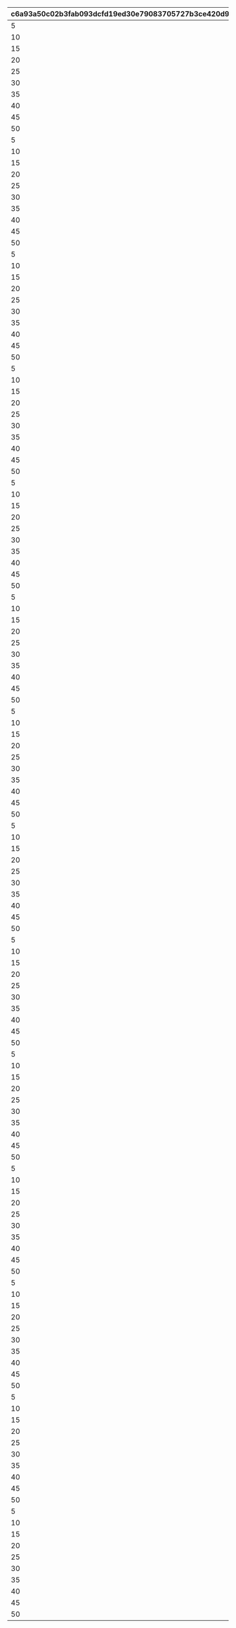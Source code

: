 |c6a93a50c02b3fab093dcfd19ed30e79083705727b3ce420d9e91ee46b23a8af|0c63aa07fb7d1811ec5a9f342c05c917f472ef12fbebbe8bff89487c9708c964|42a08a40bed3b3f43ed4586cac286d05368a8aefccbcb919e6e056491d177252|af2531f1d035a6ee7c0ef02d1b461866b9b742768eddb246ace083b2b6c4917d|1493e0e9665963c119d7f40f194fb5eb6e0a7606b978c45b62907998bccaa77a|c9a629b430815da2508197d8f4487184a8e152da7a573e9f2b5cb143b79dabdf|890d64d053af07e4fe7c1ebd384bd6ec80da785e02a8ef68ccaf10886a602d05|48cf059021186d33990730a0b653f17170e0eddf30ccb21e4ac3fb78218039f5|b281cbafb924166fcfb89579b5eb506b9a26d8e492c28f088f25727f6506c81b|575380353834c418631159b6069357937e59083389dec4a148a0e1db2b530da2|ee7e9d7297999485497659489a997cbe28b6285b50f38a60e066c2e7b04f8f9a|f7b8195b77263b3c9f7c868b17964ae2f2691c6ce6cbd4017014fc9960c43fe3|018af5b4242967a0675ec1cb10aa2b833425a46bc2e05a079abb9078dae30b9c|c2d8eb89c03f3d5b7cf014b6b36fc7676f37a8d1c25144a145576c0ce96c42ae|8e57d7ddfc1a258c15d827ff43a8a1d01f3dda07bd9be718d78c54d226cf8bea|312e41e2f29d6518c4173785e10ebec1d732937def9447ab31700e1bc855cb74|8f525411748507372458ecf2543b3e02dbb7a0e761d0785a5b0cf3acd1f427b0|7986b66adea872852cc09a50e08bcfd2531e4605380dbb1f89281dc800a05d8f|e9410d6de9382b5f3c8e594aa01e4627b15edcacbc8dda2fad77f12771957e41|
| --- | --- | --- | --- | --- | --- | --- | --- | --- | --- | --- | --- | --- | --- | --- | --- | --- | --- | --- |
|5|2|10|90005|2|1|32001|1|140000|12|90008|94002|4|500000|500|4|140001|2|1|
|10|1|500000|94002|8|1|32001|1|140001|0|91002|0|2|0|200|4|25001|12|2|
|15|2|5|90005|2|2|32001|1|140000|12|90008|94002|4|750000|500|4|140001|2|1|
|20|1|750000|94002|8|2|32001|1|140001|0|91002|0|2|0|300|4|25001|12|2|
|25|2|5|90005|2|2|32001|1|140000|12|90008|94002|4|750000|500|4|140001|2|1|
|30|1|750000|94002|8|3|32001|1|140001|0|91002|0|2|0|500|4|25001|12|2|
|35|2|5|90005|2|3|32001|1|140000|12|90008|94002|4|1000000|750|4|140001|2|1|
|40|1|1000000|94002|2|4|32001|1|140001|0|90008|0|2|0|1000|4|25001|12|2|
|45|2|5|90005|2|4|32001|1|140000|12|90008|94002|4|2000000|1250|4|140001|2|1|
|50|1|2000000|94002|2|4|32001|1|140001|0|90008|0|2|0|1500|4|25001|12|2|
|5|2|10|90005|2|1|32002|1|140000|12|90008|94002|4|500000|500|4|140001|2|1|
|10|2|1|25001|8|1|32002|1|21951|12|91002|94002|4|500000|200|2|140001|2|1|
|15|2|5|90005|2|2|32002|1|140000|12|90008|94002|4|750000|700|4|140001|2|1|
|20|1|750000|94002|8|2|32002|1|140001|0|91002|0|2|0|300|4|25001|12|2|
|25|2|5|90005|2|2|32002|1|140000|12|90008|94002|4|750000|700|4|140001|2|1|
|30|1|750000|94002|8|3|32002|1|140001|0|91002|0|2|0|500|4|25001|12|2|
|35|2|5|90005|2|3|32002|1|140000|12|90008|94002|4|1000000|1000|4|140001|2|1|
|40|1|1000000|94002|2|4|32002|1|140001|0|90008|0|2|0|1000|4|25001|12|2|
|45|2|5|90005|2|4|32002|1|140000|12|90008|94002|4|2000000|1250|4|140001|2|1|
|50|1|2000000|94002|2|4|32002|1|140001|0|90008|0|2|0|1500|4|25001|12|2|
|5|2|10|90005|2|1|32003|1|140000|12|90008|94002|4|500000|500|4|140001|2|1|
|10|2|1|25001|8|1|32003|1|21951|12|91002|94002|4|500000|200|2|140001|2|1|
|15|2|5|90005|2|2|32003|1|140000|12|90008|94002|4|750000|700|4|140001|2|1|
|20|1|750000|94002|8|2|32003|1|140001|0|91002|0|2|0|300|4|25001|12|2|
|25|2|5|90005|2|2|32003|1|140000|12|90008|94002|4|750000|700|4|140001|2|1|
|30|1|750000|94002|8|3|32003|1|140001|0|91002|0|2|0|500|4|25001|12|2|
|35|2|5|90005|2|3|32003|1|140000|12|90008|94002|4|1000000|1000|4|140001|2|1|
|40|1|1000000|94002|2|4|32003|1|140001|0|90008|0|2|0|1000|4|25001|12|2|
|45|2|5|90005|2|4|32003|1|140000|12|90008|94002|4|2000000|1250|4|140001|2|1|
|50|1|2000000|94002|2|4|32003|1|140001|0|90008|0|2|0|1500|4|25001|12|2|
|5|2|10|90005|2|1|32004|1|140000|12|90008|94002|4|500000|500|4|140001|2|1|
|10|2|1|25001|8|1|32004|1|21951|12|91002|94002|4|500000|200|2|140001|2|1|
|15|2|5|90005|2|2|32004|1|140000|12|90008|94002|4|750000|700|4|140001|2|1|
|20|1|750000|94002|8|2|32004|1|140001|0|91002|0|2|0|300|4|25001|12|2|
|25|2|5|90005|2|2|32004|1|140000|12|90008|94002|4|750000|700|4|140001|2|1|
|30|1|750000|94002|8|3|32004|1|140001|0|91002|0|2|0|500|4|25001|12|2|
|35|2|5|90005|2|3|32004|1|140000|12|90008|94002|4|1000000|1000|4|140001|2|1|
|40|1|1000000|94002|2|4|32004|1|140001|0|90008|0|2|0|1000|4|25001|12|2|
|45|2|5|90005|2|4|32004|1|140000|12|90008|94002|4|2000000|1250|4|140001|2|1|
|50|1|2000000|94002|2|4|32004|1|140001|0|90008|0|2|0|1500|4|25001|12|2|
|5|2|10|90005|2|1|32005|1|140000|12|90008|94002|4|500000|500|4|140001|2|1|
|10|2|1|25001|8|1|32005|1|21951|12|91002|94002|4|500000|200|2|140001|2|1|
|15|2|5|90005|2|2|32005|1|140000|12|90008|94002|4|750000|700|4|140001|2|1|
|20|1|750000|94002|8|2|32005|1|140001|0|91002|0|2|0|300|4|25001|12|2|
|25|2|5|90005|2|2|32005|1|140000|12|90008|94002|4|750000|700|4|140001|2|1|
|30|1|750000|94002|8|3|32005|1|140001|0|91002|0|2|0|500|4|25001|12|2|
|35|2|5|90005|2|3|32005|1|140000|12|90008|94002|4|1000000|1000|4|140001|2|1|
|40|1|1000000|94002|2|4|32005|1|140001|0|90008|0|2|0|1000|4|25001|12|2|
|45|2|5|90005|2|4|32005|1|140000|12|90008|94002|4|2000000|1250|4|140001|2|1|
|50|1|2000000|94002|2|4|32005|1|140001|0|90008|0|2|0|1500|4|25001|12|2|
|5|2|10|90005|2|1|32006|1|140000|12|90008|94002|4|500000|500|4|140001|2|1|
|10|2|1|25001|8|1|32006|1|21951|12|91002|94002|4|500000|200|2|140001|2|1|
|15|2|5|90005|2|2|32006|1|140000|12|90008|94002|4|750000|700|4|140001|2|1|
|20|1|750000|94002|8|2|32006|1|140001|0|91002|0|2|0|300|4|25001|12|2|
|25|2|5|90005|2|2|32006|1|140000|12|90008|94002|4|750000|700|4|140001|2|1|
|30|1|750000|94002|8|3|32006|1|140001|0|91002|0|2|0|500|4|25001|12|2|
|35|2|5|90005|2|3|32006|1|140000|12|90008|94002|4|1000000|1000|4|140001|2|1|
|40|1|1000000|94002|2|4|32006|1|140001|0|90008|0|2|0|1000|4|25001|12|2|
|45|2|5|90005|2|4|32006|1|140000|12|90008|94002|4|2000000|1250|4|140001|2|1|
|50|1|2000000|94002|2|4|32006|1|140001|0|90008|0|2|0|1500|4|25001|12|2|
|5|10|500000|94002|2|1|32007|1|140001|0|90008|0|2|0|500|4|90005|12|15|
|10|5|1|25001|8|1|32007|1|21951|12|91002|94002|4|500000|100|2|140001|2|1|
|15|5|750000|94002|2|2|32007|1|140001|0|90008|0|2|0|1000|4|90005|12|15|
|20|1|750000|94002|8|2|32007|1|140001|0|91002|0|2|0|150|4|25001|12|5|
|25|5|750000|94002|2|2|32007|1|140001|0|90008|0|2|0|1500|4|90005|12|15|
|30|5|1|25001|8|3|32007|1|90008|12|91002|94002|4|750000|250|2|140001|2|3000|
|35|5|1000000|94002|2|3|32007|1|140001|0|90008|0|2|0|3500|4|90005|12|15|
|40|1|1000000|94002|2|4|32007|1|140001|0|90008|0|2|0|4000|4|25001|12|5|
|45|5|2000000|94002|2|4|32007|1|140001|0|90008|0|2|0|4500|4|90005|12|15|
|50|1|2000000|94002|2|4|32007|1|140001|0|90008|0|2|0|5000|4|25001|12|5|
|5|10|500000|94002|2|1|32008|1|140001|0|90008|0|2|0|500|4|90005|12|15|
|10|5|1|25001|8|1|32008|1|21951|12|91002|94002|4|500000|100|2|140001|2|1|
|15|5|750000|94002|2|2|32008|1|140001|0|90008|0|2|0|1000|4|90005|12|15|
|20|1|750000|94002|8|2|32008|1|140001|0|91002|0|2|0|150|4|25001|12|5|
|25|5|750000|94002|2|2|32008|1|140001|0|90008|0|2|0|1500|4|90005|12|15|
|30|5|1|25001|8|3|32008|1|90008|12|91002|94002|4|750000|250|2|140001|2|3000|
|35|5|1000000|94002|2|3|32008|1|140001|0|90008|0|2|0|3500|4|90005|12|15|
|40|1|1000000|94002|2|4|32008|1|140001|0|90008|0|2|0|4000|4|25001|12|5|
|45|5|2000000|94002|2|4|32008|1|140001|0|90008|0|2|0|4500|4|90005|12|15|
|50|1|2000000|94002|2|4|32008|1|140001|0|90008|0|2|0|5000|4|25001|12|5|
|5|10|500000|94002|2|1|32009|1|140001|0|90008|0|2|0|500|4|90005|12|15|
|10|5|1|25001|8|1|32009|1|21951|12|91002|94002|4|500000|100|2|140001|2|1|
|15|5|750000|94002|2|2|32009|1|140001|0|90008|0|2|0|1000|4|90005|12|15|
|20|1|750000|94002|8|2|32009|1|140001|0|91002|0|2|0|150|4|25001|12|5|
|25|5|750000|94002|2|2|32009|1|140001|0|90008|0|2|0|1500|4|90005|12|15|
|30|5|1|25001|8|3|32009|1|90008|12|91002|94002|4|750000|250|2|140001|2|3000|
|35|5|1000000|94002|2|3|32009|1|140001|0|90008|0|2|0|3500|4|90005|12|15|
|40|1|1000000|94002|2|4|32009|1|140001|0|90008|0|2|0|4000|4|25001|12|5|
|45|5|2000000|94002|2|4|32009|1|140001|0|90008|0|2|0|4500|4|90005|12|15|
|50|1|2000000|94002|2|4|32009|1|140001|0|90008|0|2|0|5000|4|25001|12|5|
|5|10|500000|94002|2|1|32010|1|140001|0|90008|0|2|0|500|4|90005|12|15|
|10|5|1|25001|8|1|32010|1|21951|12|91002|94002|4|500000|100|2|140001|2|1|
|15|5|750000|94002|2|2|32010|1|140001|0|90008|0|2|0|1000|4|90005|12|15|
|20|1|750000|94002|8|2|32010|1|140001|0|91002|0|2|0|150|4|25001|12|5|
|25|5|750000|94002|2|2|32010|1|140001|0|90008|0|2|0|1500|4|90005|12|15|
|30|5|1|25001|8|3|32010|1|90008|12|91002|94002|4|750000|250|2|140001|2|3000|
|35|15|5|90005|18|3|32010|1|90008|12|4101401|94002|4|1000000|1|2|140001|2|3500|
|40|1|1000000|94002|2|4|32010|1|140001|0|90008|0|2|0|4000|4|25001|12|5|
|45|15|5|90005|18|4|32010|1|90008|12|4109401|94002|4|2000000|1|2|140001|2|4500|
|50|1|2000000|94002|2|4|32010|1|140001|0|90008|0|2|0|5000|4|25001|12|5|
|5|10|500000|94002|2|1|32011|1|140001|0|90008|0|2|0|500|4|90005|12|15|
|10|5|1|25001|8|1|32011|1|21951|12|91002|94002|4|500000|100|2|140001|2|1|
|15|5|750000|94002|2|2|32011|1|140001|0|90008|0|2|0|1000|4|90005|12|15|
|20|1|750000|94002|8|2|32011|1|140001|0|91002|0|2|0|150|4|25001|12|5|
|25|5|750000|94002|2|2|32011|1|140001|0|90008|0|2|0|1500|4|90005|12|15|
|30|5|1|25001|8|3|32011|1|90008|12|91002|94002|4|750000|250|2|140001|2|3000|
|35|15|5|90005|18|3|32011|1|90008|12|4301401|94002|4|1000000|1|2|140001|2|3500|
|40|1|1000000|94002|2|4|32011|1|140001|0|90008|0|2|0|4000|4|25001|12|5|
|45|15|5|90005|18|4|32011|1|90008|12|4303401|94002|4|2000000|1|2|140001|2|4500|
|50|1|2000000|94002|2|4|32011|1|140001|0|90008|0|2|0|5000|4|25001|12|5|
|5|10|500000|94002|2|1|32012|1|140001|0|90008|0|2|0|500|4|90005|12|15|
|10|5|1|25001|8|1|32012|1|21951|12|91002|94002|4|500000|100|2|140001|2|1|
|15|5|750000|94002|2|2|32012|1|140001|0|90008|0|2|0|1000|4|90005|12|15|
|20|1|750000|94002|8|2|32012|1|140001|0|91002|0|2|0|150|4|25001|12|5|
|25|5|750000|94002|2|2|32012|1|140001|0|90008|0|2|0|1500|4|90005|12|15|
|30|5|1|25001|8|3|32012|1|90008|12|91002|94002|4|750000|250|2|140001|2|3000|
|35|15|5|90005|18|3|32012|1|90008|12|4201401|94002|4|1000000|1|2|140001|2|3500|
|40|1|1000000|94002|2|4|32012|1|140001|0|90008|0|2|0|4000|4|25001|12|5|
|45|15|5|90005|18|4|32012|1|90008|12|4204401|94002|4|2000000|1|2|140001|2|4500|
|50|1|2000000|94002|2|4|32012|1|140001|0|90008|0|2|0|5000|4|25001|12|5|
|5|10|500000|94002|2|1|32013|1|140001|0|90008|0|2|0|500|4|90005|12|15|
|10|5|1|25001|8|1|32013|1|21951|12|91002|94002|4|500000|100|2|140001|2|1|
|15|5|750000|94002|2|2|32013|1|140001|0|90008|0|2|0|1000|4|90005|12|15|
|20|1|750000|94002|8|2|32013|1|140001|0|91002|0|2|0|150|4|25001|12|5|
|25|5|750000|94002|2|2|32013|1|140001|0|90008|0|2|0|1500|4|90005|12|15|
|30|5|1|25001|8|3|32013|1|90008|12|91002|94002|4|750000|250|2|140001|2|3000|
|35|15|5|90005|18|3|32013|1|90008|12|4110401|94002|4|1000000|1|2|140001|2|3500|
|40|1|1000000|94002|2|4|32013|1|140001|0|90008|0|2|0|4000|4|25001|12|5|
|45|15|5|90005|18|4|32013|1|90008|12|4102401|94002|4|2000000|1|2|140001|2|4500|
|50|1|2000000|94002|2|4|32013|1|140001|0|90008|0|2|0|5000|4|25001|12|5|
|5|10|500000|94002|2|1|32014|1|140001|0|90008|0|2|0|500|4|90005|12|15|
|10|5|1|25001|8|1|32014|1|21951|12|91002|94002|4|500000|100|2|140001|2|1|
|15|5|750000|94002|2|2|32014|1|140001|0|90008|0|2|0|1000|4|90005|12|15|
|20|1|750000|94002|8|2|32014|1|140001|0|91002|0|2|0|150|4|25001|12|5|
|25|5|750000|94002|2|2|32014|1|140001|0|90008|0|2|0|1500|4|90005|12|15|
|30|5|1|25001|8|3|32014|1|90008|12|91002|94002|4|750000|250|2|140001|2|3000|
|35|15|5|90005|18|3|32014|1|90008|12|4203401|94002|4|1000000|1|2|140001|2|3500|
|40|1|1000000|94002|2|4|32014|1|140001|0|90008|0|2|0|4000|4|25001|12|5|
|45|15|5|90005|18|4|32014|1|90008|12|4202401|94002|4|2000000|1|2|140001|2|4500|
|50|1|2000000|94002|2|4|32014|1|140001|0|90008|0|2|0|5000|4|25001|12|5|